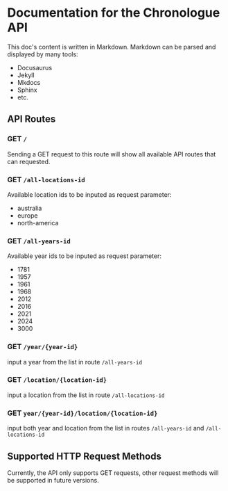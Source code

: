 # Documentation for the Chronologue API
This doc's content is written in Markdown. Markdown can be parsed and displayed by many tools: 
- Docusaurus
- Jekyll
- Mkdocs
- Sphinx
- etc.

## API Routes

### GET `/` 
Sending a GET request to this route will show all available API routes that can requested. 

### GET `/all-locations-id`
Available location ids to be inputed as request parameter: 
- australia
- europe
- north-america

### GET `/all-years-id`
Available year ids to be inputed as request parameter: 
- 1781
- 1957
- 1961
- 1968
- 2012
- 2016
- 2021
- 2024
- 3000

### GET `/year/{year-id}`
input a year from the list in route `/all-years-id`

### GET `/location/{location-id}`
input a location from the list in route `/all-locations-id`

### GET `year/{year-id}/location/{location-id}`
input both year and location from the list in routes `/all-years-id` and `/all-locations-id` 

## Supported HTTP Request Methods
Currently, the API only supports GET requests, other request methods will be supported in future versions. 
